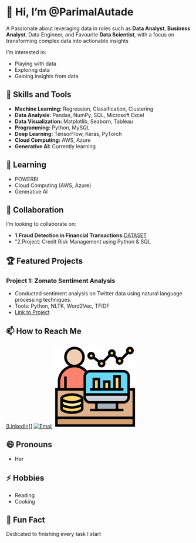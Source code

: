 
# 👋 Hi, I’m @ParimalAutade
A Passionate about leveraging data in roles such as **Data Analyst**, **Business Analyst**, Data Engineer, and Favourite **Data Scientist**, with a focus on transforming complex data into actionable insights

I’m interested in:
- Playing with data
- Exploring data
- Gaining insights from data

## 🌟 Skills and Tools
- **Machine Learning:** Regression, Classification, Clustering
- **Data Analysis:** Pandas, NumPy, SQL, Microsoft Excel
- **Data Visualization:** Matplotlib, Seaborn, Tableau
- **Programming:** Python, MySQL
- **Deep Learning:** TensorFlow, Keras, PyTorch
- **Cloud Computing:** AWS, Azure
- **Generative AI:** Currently learning

## 🌱 Learning
- POWERBI 
- Cloud Computing (AWS, Azure)
- Generative AI

## 💞️ Collaboration
I’m looking to collaborate on:
-  **1.Fraud Detection in Financial Transactions:**[DATASET](https://drive.google.com/file/d/1SjSUQ4VXdPcZUcMcrWjHujBtpLUPbFrU/view?usp=drive_link)
- "2.Project: Credit Risk Management using Python & SQL

## 🏆 Featured Projects
### Project 1: Zomato Sentiment Analysis
- Conducted sentiment analysis on Twitter data using natural language processing techniques.
- Tools: Python, NLTK, Word2Vec, TFIDF
- [Link to Project](https://github.com/ParimalA24-DS/DATA-SCIENCE-INTERNSHIP-PROJECT)

## 📫 How to Reach Me
[[LinkedIn]](https://www.linkedin.com/in/parimalautade)]
[![Email](https://github.com/your-username/your-repo-name/blob/main/email-logo.png)](mailto:parimalautade24@gmail.com)
![DS](https://github.com/ParimalA24-DS/ParimalA24-DS/blob/main/DSPROFILEIMAGES/1.png)

## 😄 Pronouns
- Her

## ⚡ Hobbies
- Reading
- Cooking

## 🎉 Fun Fact
Dedicated to finishing every task I start
